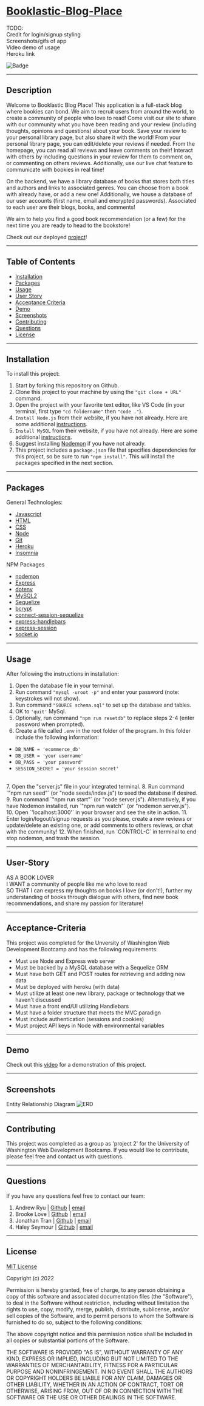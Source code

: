 # [Booklastic-Blog-Place](URL)

TODO: <br>
Credit for login/signup styling <br>
Screenshots/gifs of app <br>
Video demo of usage <br>
Heroku link <br>

![Badge](https://img.shields.io/badge/license-MIT-blue)

---
## Description

Welcome to Booklastic Blog Place! This application is a full-stack blog where bookies can bond. We aim to recruit users from around the world, to create a community of people who love to read! Come visit our site to share with our community what you have been reading and your review (including thoughts, opinions and questions) about your book. Save your review to your personal library page, but also share it with the world! From your personal library page, you can edit/delete your reviews if needed. From the homepage, you can read all reviews and leave comments on their! Interact with others by including questions in your review for them to comment on, or commenting on others reviews. Additionally, use our live chat feature to communicate with bookies in real time!

On the backend, we have a library database of books that stores both titles and authors and links to associated genres. You can choose from a book with already have, or add a new one! Additionally, we house a database of our user accounts (first name, email and encrypted passwords). Associated to each user are their blogs, books, and comments! 

We aim to help you find a good book recommendation (or a few) for the next time you are ready to head to the bookstore! 

Check out our deployed [project](https://fathomless-bastion-58602.herokuapp.com/)! 

---
## Table of Contents

* [Installation](#installation)
* [Packages](#packages)
* [Usage](#usage)
* [User Story](#user-story)
* [Acceptance Criteria](#acceptance-criteria)
* [Demo](#demo)
* [Screenshots](#screenshots)
* [Contributing](#contributing)
* [Questions](#questions)
* [License](#license)

---
## Installation

To install this project: 
1. Start by forking this repository on Github. 
2. Clone this project to your machine by using the `"git clone + URL"` command. 
3. Open the project with your favorite text editor, like VS Code (in your terminal, first type `"cd foldername"` then `"code ."`). 
4. `Install Node.js` from their website, if you have not already. Here are some additional [instructions](https://coding-boot-camp.github.io/full-stack/nodejs/how-to-install-nodejs).
5. `Install MySQL` from their website, if you have not already. Here are some additional [instructions](https://coding-boot-camp.github.io/full-stack/mysql/mysql-installation-guide).
6. Suggest installing [Nodemon](https://www.npmjs.com/package/nodemon) if you have not already.
7. This project includes a `package.json` file that specifies dependencies for this project, so be sure to run `"npm install"`. This will install the packages specified in the next section. 

---
## Packages

General Technologies: 
- [Javascript](https://www.javascript.com/)
- [HTML](https://html.com/)
- [CSS](https://developer.mozilla.org/en-US/docs/Web/CSS)
- [Node](https://www.npmjs.com/package/node)
- [Git](https://git-scm.com/)
- [Heroku](https://www.heroku.com/)
- [Insomnia](https://insomnia.rest/)

NPM Packages
- [nodemon](https://www.npmjs.com/package/nodemon) 
- [Express](https://www.npmjs.com/package/express)
- [dotenv](https://www.npmjs.com/package/dotenv)
- [MySQL2](https://www.npmjs.com/package/mysql)
- [Sequelize](https://www.npmjs.com/package/sequelize)
- [bcrypt](https://www.npmjs.com/package/bcrypt)
- [connect-session-sequelize](https://www.npmjs.com/package/connect-session-sequelize)
- [express-handlebars](https://www.npmjs.com/package/express-handlebars)
- [express-session](https://www.npmjs.com/package/express-session)
- [socket.io](https://www.npmjs.com/package/socket.io)

---
## Usage

After following the instructions in installation: 
1. Open the database file in your terminal. 
2. Run command `"mysql -uroot -p"` and enter your password (note: keystrokes will not show).
3. Run command `"SOURCE schema.sql"` to set up the database and tables.
4. OK to `'quit'` MySql.
5. Optionally, run command `"npm run resetdb"` to replace steps 2-4 (enter password when prompted).
6. Create a file called `.env` in the root folder of the program. In this folder include the following information: <br>
  - `DB_NAME = 'ecommerce_db'`
  - `DB_USER = 'your username'`
  - `DB_PASS = 'your password'` 
  - `SESSION_SECRET = 'your session secret'` 
<br>
7. Open the "server.js" file in your integrated terminal. 
8. Run command `"npm run seed"` (or "node seeds/index.js") to seed the database if desired.
9. Run command `"npm run start"` (or "node server.js"). Alternatively, if you have Nodemon installed, run `"npm run watch"` (or "nodemon server.js"). 
10. Open `'localhost:3000'` in your browser and see the site in action.
11. Enter login/logout/signup requests as you please, create a new reviews or update/delete an existing one, or add comments to others reviews, or chat with the community! 
12. When finished, run `CONTROL-C` in terminal to end stop nodemon, and trash the session. 

---
## User-Story

AS A BOOK LOVER <br>
I WANT a community of people like me who love to read <br>
SO THAT I can express my thoughts on books I love (or don't!), further my understanding of books through dialogue with others, find new book recommendations, and share my passion for literature! 

---
## Acceptance-Criteria
This project was completed for the Unversity of Washington Web Development Bootcamp and has the following requirements: 
- Must use Node and Express web server
- Must be backed by a MySQL database with a Sequelize ORM 
- Must have both GET and POST routes for retrieving and adding new data
- Must be deployed with heroku (with data)
- Must utilize at least one new library, package or technology that we haven't discussed
- Must have a front end/UI utilizing Handlebars
- Must have a folder structure that meets the MVC paradign
- Must include authentication (sessions and cookies)
- Must project API keys in Node with environmental variables

---
## Demo

Check out this [video](URL) for a demonstration of this project. 

___
## Screenshots

Entity Relationship Diagram 
![ERD](./assets/screenshots/ERD.png)

---
## Contributing

This project was completed as a group as 'project 2' for the University of Washington Web Development Bootcamp. If you would like to contribute, please feel free and contact us with questions. 

---
## Questions

If you have any questions feel free to contact our team:
1. Andrew Ryu | [Github](https://github.com/ryuandrew) | [email](andrewryu@outlook.com)
2. Brooke Love | [Github](https://github.com/brookelove) | [email](brookelovedevelops@outlook.com)
3. Jonathan Tran | [Github](https://github.com/JTreezy) | [email](digitalsigna@gmail.com)
4. Haley Seymour | [Github](https://github.com/hseymo) | [email](haleycseymour@comcast.net)


---
## License

[MIT License](./LICENSE) <br>

Copyright (c) 2022 

Permission is hereby granted, free of charge, to any person obtaining a copy
of this software and associated documentation files (the "Software"), to deal
in the Software without restriction, including without limitation the rights
to use, copy, modify, merge, publish, distribute, sublicense, and/or sell
copies of the Software, and to permit persons to whom the Software is
furnished to do so, subject to the following conditions:

The above copyright notice and this permission notice shall be included in all
copies or substantial portions of the Software.

THE SOFTWARE IS PROVIDED "AS IS", WITHOUT WARRANTY OF ANY KIND, EXPRESS OR
IMPLIED, INCLUDING BUT NOT LIMITED TO THE WARRANTIES OF MERCHANTABILITY,
FITNESS FOR A PARTICULAR PURPOSE AND NONINFRINGEMENT. IN NO EVENT SHALL THE
AUTHORS OR COPYRIGHT HOLDERS BE LIABLE FOR ANY CLAIM, DAMAGES OR OTHER
LIABILITY, WHETHER IN AN ACTION OF CONTRACT, TORT OR OTHERWISE, ARISING FROM,
OUT OF OR IN CONNECTION WITH THE SOFTWARE OR THE USE OR OTHER DEALINGS IN THE
SOFTWARE.